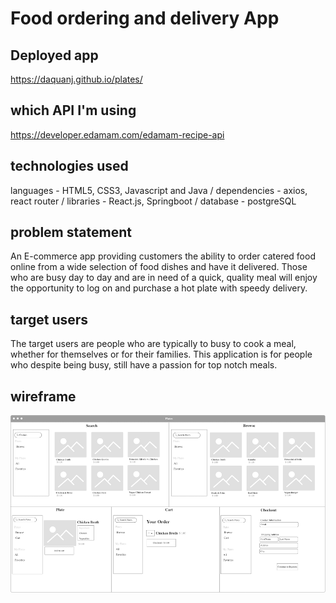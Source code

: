 # Food ordering and delivery App

## Deployed app
https://daquanj.github.io/plates/

## which API I'm using
https://developer.edamam.com/edamam-recipe-api

## technologies used
languages - HTML5, CSS3, Javascript and Java /
dependencies - axios, react router /
libraries - React.js, Springboot /
database - postgreSQL

## problem statement
An E-commerce app providing customers the ability to order catered food online from a wide selection of food dishes and have it delivered. Those who are busy day to day and are in need of a quick, quality meal will enjoy the opportunity to log on and purchase a hot plate with speedy delivery.

## target users
The target users are people who are typically to busy to cook a meal, whether for themselves or for their families. This application is for people who despite being busy, still have a passion for top notch meals.


## wireframe
![Plates wireframe](https://github.com/DaquanJ/plates/blob/main/client/wireframe/plates-wireframe.png "Plates")